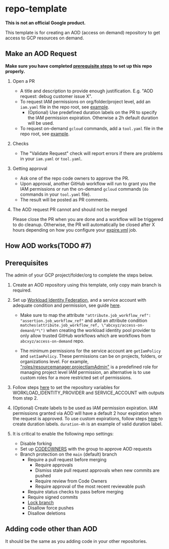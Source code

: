 # repo-template

**This is not an official Google product.**

This template is for creating an AOD (access on demand) repository to get access
to GCP resources on demand.

## Make an AOD Request

**Make sure you have completed
[prerequisite steps](https://github.com/abcxyz/aod-template/blob/main/README.md#prerequisites)
to set up this repo properly.**

1.  Open a PR

    -   A title and description to provide enough justification. E.g. "AOD
        request: debug customer issue X".
    -   To request IAM permissions on org/folder/project level, add an
        `iam.yaml` file in the repo root, see [example](example-iam.yaml).
        -   (Optional) Use predefined duration labels on the PR to specify the
            IAM permission expiration. Otherwise a 2h default duration will be
            used.
    -   To request on-demand `gcloud` commands, add a `tool.yaml` file in the
        repo root, see [example](example-tool.yaml).

2.  Checks

    -   The "Validate Request" check will report errors if there are problems in
        your `iam.yaml` or `tool.yaml`.

3.  Getting approval

    -   Ask one of the repo code owners to approve the PR.
    -   Upon approval, another GitHub workflow will run to grant you the IAM
        permissions or run the on-demand `gcloud` commands (`do` commands in
        your `tool.yaml` file).
    -   The result will be posted as PR comments.

4.  The AOD request PR cannot and should not be merged

    Please close the PR when you are done and a workflow will be triggered to do
    cleanup. Otherwise, the PR will automatically be closed after X hours
    depending on how you configure your
    [expire.yml](.github/workflows/expire.yml) job.

## How AOD works(TODO #7)

## Prerequisites

The admin of your GCP project/folder/org to complete the steps below.

1.  Create an AOD repository using this template, only copy main branch is
    required.

2.  Set up
    [Workload Identity Federation](https://cloud.google.com/iam/docs/workload-identity-federation),
    and a service account with adequate condition and permission, see guide
    [here](https://github.com/google-github-actions/auth#setting-up-workload-identity-federation).

    -   Make sure to map the attribute `"attribute.job_workflow_ref":
        "assertion.job_workflow_ref"` and add an attribute condition
        `matches(attribute.job_workflow_ref, \"abcxyz/access-on-demand/*\")`
        when creating the workload identity pool provider to only allow trusted
        GitHub workflows which are workflows from `abcxyz/access-on-demand`
        repo.

    -   The minimum permissions for the service account are `getIamPolicy` and
        `setIamPolicy`. These permissions can be on projects, folders, or
        organizations level. For example,
        ["roles/resourcemanager.projectIamAdmin"](https://cloud.google.com/resource-manager/docs/access-control-proj#resourcemanager.projectIamAdmin)
        is a predefined role for managing project level IAM permission, an
        alternative is to use custom roles for a more restricted set of
        permissions.

3.  Follow steps
    [here](https://docs.github.com/en/actions/learn-github-actions/variables#creating-configuration-variables-for-a-repository)
    to set the repository variables for WORKLOAD_IDENTITY_PROVIDER and
    SERVICE_ACCOUNT with outputs from step 2.

4.  (Optional) Create labels to be used as IAM permission expiration. IAM
    permissions granted via AOD will have a default 2 hour expiration when the
    request is approved. To use custom expirations, follow steps
    [here](https://docs.github.com/en/issues/using-labels-and-milestones-to-track-work/managing-labels#creating-a-label)
    to create duration labels. `duration-4h` is an example of valid duration
    label.

5.  It is critical to enable the following repo settings:

    -   Disable forking
    -   Set up
        [CODEOWNERS](https://docs.github.com/en/repositories/managing-your-repositorys-settings-and-features/customizing-your-repository/about-code-owners)
        with the group to approve AOD requests
    -   Branch protection on the `main` (default) branch
        -   Require a pull request before merging
            -   Require approvals
            -   Dismiss stale pull request approvals when new commits are pushed
            -   Require review from Code Owners
            -   Require approval of the most recent reviewable push
        -   Require status checks to pass before merging
        -   Require signed commits
        -   [Lock branch](https://docs.github.com/en/repositories/configuring-branches-and-merges-in-your-repository/managing-protected-branches/about-protected-branches#lock-branch)
        -   Disallow force pushes
        -   Disallow deletions

## Adding code other than AOD

It should be the same as you adding code in your other repositories.
